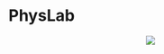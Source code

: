 # PhysLab

<div align="center">
<img src="https://github.com/xoheveras/FizicSite/blob/main/Untitled%20Diagram.drawio%20(5).png">
</div>
